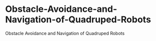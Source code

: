 # Obstacle-Avoidance-and-Navigation-of-Quadruped-Robots
Obstacle Avoidance and Navigation of Quadruped Robots
